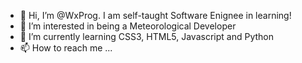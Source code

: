 - 👋 Hi, I’m @WxProg. I am self-taught Software Enignee in learning!
- 👀 I’m interested in being a Meteorological Developer
- 🌱 I’m currently learning CSS3, HTML5, Javascript and Python
- 📫 How to reach me ...

<!---
WxProg/WxProg is a ✨ special ✨ repository because its `README.md` (this file) appears on your GitHub profile.
You can click the Preview link to take a look at your changes.
--->
